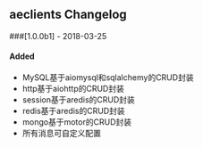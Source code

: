 ## aeclients Changelog

###[1.0.0b1] - 2018-03-25

#### Added 

- MySQL基于aiomysql和sqlalchemy的CRUD封装
- http基于aiohttp的CRUD封装
- session基于aredis的CRUD封装
- redis基于aredis的CRUD封装
- mongo基于motor的CRUD封装
- 所有消息可自定义配置
